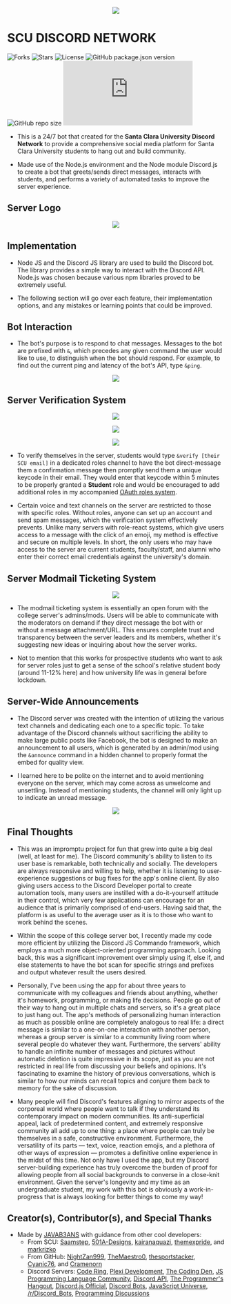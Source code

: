 <p align="center">
  <img src="https://raw.githubusercontent.com/javab3ans/scu-discord-bot/master/assets/scu_banner.png">
</p>

# SCU DISCORD NETWORK 
![Forks](https://img.shields.io/github/forks/JAVAB3ANS/scu-discord-bot)
![Stars](https://img.shields.io/github/stars/JAVAB3ANS/scu-discord-bot)
![License](https://img.shields.io/github/license/JAVAB3ANS/scu-discord-bot)
![GitHub package.json version](https://img.shields.io/github/package-json/v/JAVAB3ANS/scu-discord-bot)
![GitHub repo size](https://img.shields.io/github/repo-size/JAVAB3ANS/scu-discord-bot)
![GitHub package.json dependency version (prod)](https://img.shields.io/github/package-json/dependency-version/JAVAB3ANS/scu-discord-bot/discord.js)  

- This is a 24/7 bot that created for the **Santa Clara University Discord Network** to provide a comprehensive social media platform for Santa Clara University students to hang out and build community.

- Made use of the Node.js environment and the Node module Discord.js to create a bot that greets/sends direct messages, interacts with students, and performs a variety of automated tasks to improve the server experience. 

## Server Logo
<p align="center">
  <img src="https://raw.githubusercontent.com/javab3ans/scu-discord-bot/master/assets/logo-pic.png"> 
</p>

## Implementation
- Node JS and the Discord JS library are used to build the Discord bot. The library provides a simple way to interact with the Discord API. Node.js was chosen because various npm libraries proved to be extremely useful.

- The following section will go over each feature, their implementation options, and any mistakes or learning points that could be improved.

## Bot Interaction
- The bot's purpose is to respond to chat messages. Messages to the bot are prefixed with ```&```, which precedes any given command the user would like to use, to distinguish when the bot should respond. For example, to find out the current ping and latency of the bot's API, type ```&ping```.

<p align="center">
  <img src="https://raw.githubusercontent.com/javab3ans/scu-discord-bot/master/assets/scu_ping.png">
</p>

## Server Verification System
<p align="center">
  <img src="https://raw.githubusercontent.com/javab3ans/scu-discord-bot/master/assets/login.png">
</p>

<p align="center">
  <img src="https://raw.githubusercontent.com/javab3ans/scu-discord-bot/master/assets/dashboard.png">
</p>

<p align="center">
  <img src="https://raw.githubusercontent.com/javab3ans/scu-discord-bot/master/assets/scu-discord-verify-process.gif">
</p>

- To verify themselves in the server, students would type `&verify [their SCU email]` in a dedicated roles channel to have the bot direct-message them a confirmation message then promptly send them a unique keycode in their email. They would enter that keycode within 5 minutes to be properly granted a **Student** role and would be encouraged to add additional roles in my accompanied [OAuth roles system](https://github.com/501A-gh/discord-oauth-verification-system).

- Certain voice and text channels on the server are restricted to those with specific roles. Without roles, anyone can set up an account and send spam messages, which the verification system effectively prevents. Unlike many servers with role-react systems, which give users access to a message with the click of an emoji, my method is effective and secure on multiple levels. In short, the only users who may have access to the server are current students, faculty/staff, and alumni who enter their correct email credentials against the university's domain. 

## Server Modmail Ticketing System

<p align="center">
  <img src="https://raw.githubusercontent.com/javab3ans/scu-discord-bot/master/assets/scu-help.png"> 
</p>

- The modmail ticketing system is essentially an open forum with the college server's admins/mods. Users will be able to communicate with the moderators on demand if they direct message the bot with or without a message attachment/URL. This ensures complete trust and transparency between the server leaders and its members, whether it's suggesting new ideas or inquiring about how the server works.

- Not to mention that this works for prospective students who want to ask for server roles just to get a sense of the school's relative student body (around 11-12% here) and how university life was in general before lockdown.

## Server-Wide Announcements
- The Discord server was created with the intention of utilizing the various text channels and dedicating each one to a specific topic. To take advantage of the Discord channels without sacrificing the ability to make large public posts like Facebook, the bot is designed to make an announcement to all users, which is generated by an admin/mod using the `&announce` command in a hidden channel to properly format the embed for quality view.

- I learned here to be polite on the internet and to avoid mentioning everyone on the server, which may come across as unwelcome and unsettling. Instead of mentioning students, the channel will only light up to indicate an unread message.

<p align="center">
  <img src="https://raw.githubusercontent.com/javab3ans/scu-discord-bot/master/assets/scu_announcement.png">
</p>

## Final Thoughts
- This was an impromptu project for fun that grew into quite a big deal (well, at least for me). The Discord community's ability to listen to its user base is remarkable, both technically and socially. The developers are always responsive and willing to help, whether it is listening to user-experience suggestions or bug fixes for the app's online client. By also giving users access to the Discord Developer portal to create automation tools, many users are instilled with a do-it-yourself attitude in their control, which very few applications can encourage for an audience that is primarily comprised of end-users. Having said that, the platform is as useful to the average user as it is to those who want to work behind the scenes.

- Within the scope of this college server bot, I recently made my code more efficient by utilizing the Discord JS Commando framework, which employs a much more object-oriented programming approach. Looking back, this was a significant improvement over simply using if, else if, and else statements to have the bot scan for specific strings and prefixes and output whatever result the users desired.

- Personally, I've been using the app for about three years to communicate with my colleagues and friends about anything, whether it's homework, programming, or making life decisions. People go out of their way to hang out in multiple chats and servers, so it's a great place to just hang out. The app's methods of personalizing human interaction as much as possible online are completely analogous to real life: a direct message is similar to a one-on-one interaction with another person, whereas a group server is similar to a community living room where several people do whatever they want. Furthermore, the servers' ability to handle an infinite number of messages and pictures without automatic deletion is quite impressive in its scope, just as you are not restricted in real life from discussing your beliefs and opinions. It's fascinating to examine the history of previous conversations, which is similar to how our minds can recall topics and conjure them back to memory for the sake of discussion.

- Many people will find Discord's features aligning to mirror aspects of the corporeal world where people want to talk if they understand its contemporary impact on modern communities. Its anti-superficial appeal, lack of predetermined content, and extremely responsive community all add up to one thing: a place where people can truly be themselves in a safe, constructive environment. Furthermore, the versatility of its parts — text, voice, reaction emojis, and a plethora of other ways of expression — promotes a definitive online experience in the midst of this time. Not only have I used the app, but my Discord server-building experience has truly overcome the burden of proof for allowing people from all social backgrounds to converse in a close-knit environment. Given the server's longevity and my time as an undergraduate student, my work with this bot is obviously a work-in-progress that is always looking for better things to come my way!

## Creator(s), Contributor(s), and Special Thanks
- Made by [JAVAB3ANS](https://github.com/JAVAB3ANS) with guidance from other cool developers:
  - From SCU: [Saamstep](https://github.com/Saamstep), [501A-Designs](https://github.com/501A-gh), [kairanaquazi](https://github.com/kairanaquazi), [themexpride](https://github.com/themexpride), and [markrizko](https://github.com/markrizko)
  - From GitHub: [NightZan999](https://github.com/NightZan999), [TheMaestro0](https://github.com/TheMaestro0), [thesportstacker](https://github.com/thesportstacker), [Cyanic76](https://github.com/Cyanic76), and [Cramenorn](https://github.com/Cramenorn)
  - Discord Servers: [Code Ring](https://discord.gg/9XC9v7nfuB), [Plexi Development](https://discord.gg/plexidev), [The Coding Den](https://discord.gg/code), [JS Programming Language Community](https://disboard.org/server/join/779474636780863488), [Discord API](https://discord.gg/discord-api), [The Programmer's Hangout](https://discord.gg/programming), [Discord.js Official](https://discord.com/invite/bRCvFy9), [Discord Bots]( https://discord.gg/0cDvIgU2voWn4BaD), [JavaScript Universe](https://discord.gg/cf25CQKc4v), [/r/Discord_Bots](https://discord.gg/xRFmHYQ), [Programming Discussions](http://invite.progdisc.club/)
